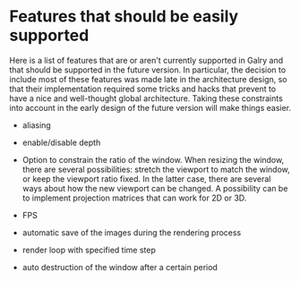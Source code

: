 Features that should be easily supported
========================================

Here is a list of features that are or aren't currently supported in Galry
and that should be supported in the future version. In particular, the decision
to include most of these features was made late in the architecture design,
so that their implementation required some tricks and hacks that prevent to 
have a nice and well-thought global architecture.
Taking these constraints into account in the early design of the future version
will make things easier.

  * aliasing
  
  * enable/disable depth
  
  * Option to constrain the ratio of the window. When resizing the window,
    there are several possibilities: stretch the viewport to match the window,
    or keep the viewport ratio fixed. In the latter case, there are several 
    ways about how the new viewport can be changed. A possibility can be
    to implement projection matrices that can work for 2D or 3D.
    
  * FPS
  
  * automatic save of the images during the rendering process
  
  * render loop with specified time step
  
  * auto destruction of the window after a certain period



